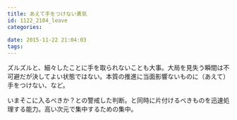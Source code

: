 ```yaml
---
title: あえて手をつけない勇気
id: 1122_2104_leave
categories:
   
date: 2015-11-22 21:04:03
tags:
---
```


ズルズルと、細々したことに手を取られないことも大事。大局を見失う瞬間は不可避だが決してよい状態ではない。本質の推進に当面影響ないものに（あえて）手をつけない、など。

いまそこに入るべきか？との警戒した判断。と同時に片付けるべきものを迅速処理する能力。高い次元で集中するための集中。